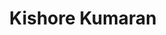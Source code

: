 ---
title: Kishore Kumaran
image: "@assets/people/KK.jpg"
startYear: "2025"
endYear: "2025"
pronouns: "he/him"
---